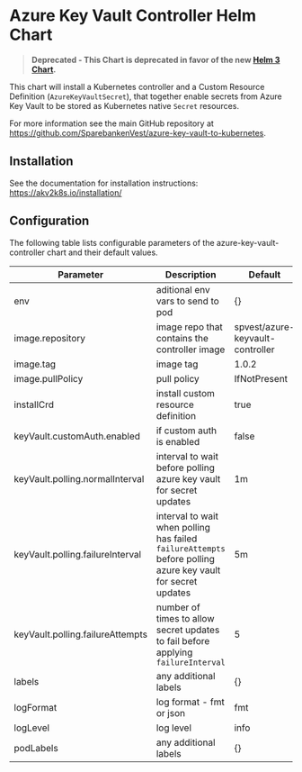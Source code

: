 # Azure Key Vault Controller Helm Chart

>**Deprecated - This Chart is deprecated in favor of the new [Helm 3 Chart](../akv2k8s).**

This chart will install a Kubernetes controller and a Custom Resource Definition (`AzureKeyVaultSecret`), that together enable secrets from Azure Key Vault to be stored as Kubernetes native `Secret` resources.

For more information see the main GitHub repository at https://github.com/SparebankenVest/azure-key-vault-to-kubernetes.

## Installation

See the documentation for installation instructions: https://akv2k8s.io/installation/

## Configuration

The following table lists configurable parameters of the azure-key-vault-controller chart and their default values.

|               Parameter                |                Description                   |                  Default                 |
| -------------------------------------- | -------------------------------------------- | -----------------------------------------|
|env                                     |aditional env vars to send to pod             |{}                                        |
|image.repository                        |image repo that contains the controller image | spvest/azure-keyvault-controller         |
|image.tag                               |image tag|1.0.2|
|image.pullPolicy                        |pull policy | IfNotPresent |
|installCrd                              |install custom resource definition           |true                                      |
|keyVault.customAuth.enabled             |if custom auth is enabled | false |
|keyVault.polling.normalInterval         |interval to wait before polling azure key vault for secret updates | 1m |
|keyVault.polling.failureInterval        |interval to wait when polling has failed `failureAttempts` before polling azure key vault for secret updates | 5m |
|keyVault.polling.failureAttempts        |number of times to allow secret updates to fail before applying `failureInterval` | 5 |
|labels                                  |any additional labels | {}
|logFormat                               |log format - fmt or json | fmt                   |
|logLevel                                |log level | info |
|podLabels                               |any additional labels | {}
